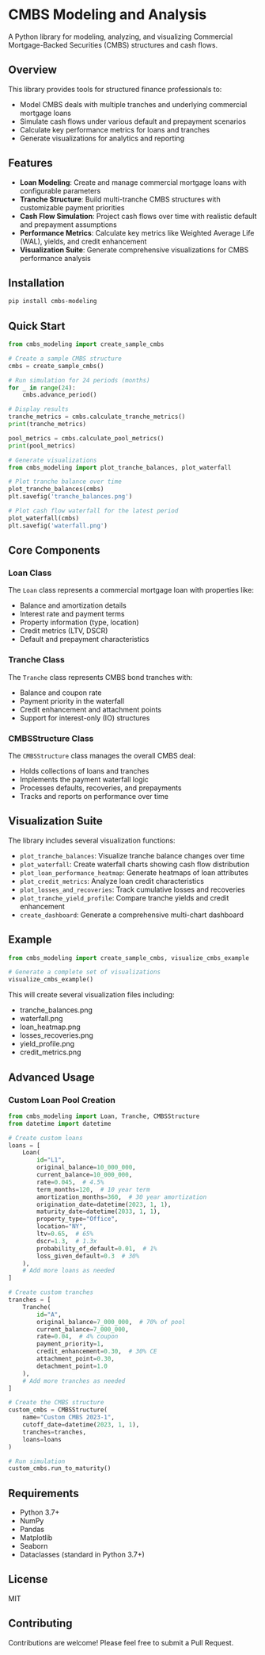 # CMBS Modeling and Analysis

A Python library for modeling, analyzing, and visualizing Commercial Mortgage-Backed Securities (CMBS) structures and cash flows.

## Overview

This library provides tools for structured finance professionals to:

- Model CMBS deals with multiple tranches and underlying commercial mortgage loans
- Simulate cash flows under various default and prepayment scenarios
- Calculate key performance metrics for loans and tranches
- Generate visualizations for analytics and reporting

## Features

- **Loan Modeling**: Create and manage commercial mortgage loans with configurable parameters
- **Tranche Structure**: Build multi-tranche CMBS structures with customizable payment priorities
- **Cash Flow Simulation**: Project cash flows over time with realistic default and prepayment assumptions
- **Performance Metrics**: Calculate key metrics like Weighted Average Life (WAL), yields, and credit enhancement
- **Visualization Suite**: Generate comprehensive visualizations for CMBS performance analysis

## Installation

```bash
pip install cmbs-modeling
```

## Quick Start

```python
from cmbs_modeling import create_sample_cmbs

# Create a sample CMBS structure
cmbs = create_sample_cmbs()

# Run simulation for 24 periods (months)
for _ in range(24):
    cmbs.advance_period()

# Display results
tranche_metrics = cmbs.calculate_tranche_metrics()
print(tranche_metrics)

pool_metrics = cmbs.calculate_pool_metrics()
print(pool_metrics)

# Generate visualizations
from cmbs_modeling import plot_tranche_balances, plot_waterfall

# Plot tranche balance over time
plot_tranche_balances(cmbs)
plt.savefig('tranche_balances.png')

# Plot cash flow waterfall for the latest period
plot_waterfall(cmbs)
plt.savefig('waterfall.png')
```

## Core Components

### Loan Class

The `Loan` class represents a commercial mortgage loan with properties like:

- Balance and amortization details
- Interest rate and payment terms
- Property information (type, location)
- Credit metrics (LTV, DSCR)
- Default and prepayment characteristics

### Tranche Class

The `Tranche` class represents CMBS bond tranches with:

- Balance and coupon rate
- Payment priority in the waterfall
- Credit enhancement and attachment points
- Support for interest-only (IO) structures

### CMBSStructure Class

The `CMBSStructure` class manages the overall CMBS deal:

- Holds collections of loans and tranches
- Implements the payment waterfall logic
- Processes defaults, recoveries, and prepayments
- Tracks and reports on performance over time

## Visualization Suite

The library includes several visualization functions:

- `plot_tranche_balances`: Visualize tranche balance changes over time
- `plot_waterfall`: Create waterfall charts showing cash flow distribution
- `plot_loan_performance_heatmap`: Generate heatmaps of loan attributes
- `plot_credit_metrics`: Analyze loan credit characteristics
- `plot_losses_and_recoveries`: Track cumulative losses and recoveries
- `plot_tranche_yield_profile`: Compare tranche yields and credit enhancement
- `create_dashboard`: Generate a comprehensive multi-chart dashboard

## Example

```python
from cmbs_modeling import create_sample_cmbs, visualize_cmbs_example

# Generate a complete set of visualizations
visualize_cmbs_example()
```

This will create several visualization files including:
- tranche_balances.png
- waterfall.png
- loan_heatmap.png
- losses_recoveries.png
- yield_profile.png
- credit_metrics.png

## Advanced Usage

### Custom Loan Pool Creation

```python
from cmbs_modeling import Loan, Tranche, CMBSStructure
from datetime import datetime

# Create custom loans
loans = [
    Loan(
        id="L1",
        original_balance=10_000_000,
        current_balance=10_000_000,
        rate=0.045,  # 4.5%
        term_months=120,  # 10 year term
        amortization_months=360,  # 30 year amortization
        origination_date=datetime(2023, 1, 1),
        maturity_date=datetime(2033, 1, 1),
        property_type="Office",
        location="NY",
        ltv=0.65,  # 65%
        dscr=1.3,  # 1.3x
        probability_of_default=0.01,  # 1%
        loss_given_default=0.3  # 30%
    ),
    # Add more loans as needed
]

# Create custom tranches
tranches = [
    Tranche(
        id="A",
        original_balance=7_000_000,  # 70% of pool
        current_balance=7_000_000,
        rate=0.04,  # 4% coupon
        payment_priority=1,
        credit_enhancement=0.30,  # 30% CE
        attachment_point=0.30,
        detachment_point=1.0
    ),
    # Add more tranches as needed
]

# Create the CMBS structure
custom_cmbs = CMBSStructure(
    name="Custom CMBS 2023-1",
    cutoff_date=datetime(2023, 1, 1),
    tranches=tranches,
    loans=loans
)

# Run simulation
custom_cmbs.run_to_maturity()
```

## Requirements

- Python 3.7+
- NumPy
- Pandas
- Matplotlib
- Seaborn
- Dataclasses (standard in Python 3.7+)

## License

MIT

## Contributing

Contributions are welcome! Please feel free to submit a Pull Request.